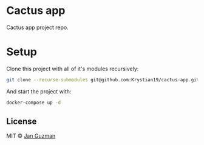 # Cactus app
Cactus app project repo.

# Setup

Clone this project with all of it's modules recursively:

```sh
git clone --recurse-submodules git@github.com:Krystian19/cactus-app.git
```

And start the project with:
```sh
docker-compose up -d
```

## License
MIT © [Jan Guzman](https://github.com/Krystian19)
